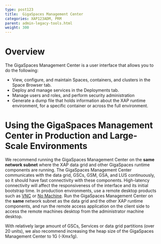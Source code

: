 ```yaml
---
type: post123
title:  GigaSpaces Management Center
categories: XAP123ADM, PRM
parent: admin-legacy-tools.html
weight: 300
---
```



# Overview


The GigaSpaces Management Center is a user interface that allows you to do the following:

- View, configure, and maintain Spaces, containers, and clusters in the Space Browser tab.
- Deploy and manage services in the Deployments tab.
- Manage users and roles, and perform security administration
- Generate a dump file that holds information about the XAP runtime environment, for a specific container or across the full environment.

# Using the GigaSpaces Management Center in Production and Large-Scale Environments

We recommend running the GigaSpaces Management Center on the **same network subnet** where the XAP data grid and other GigaSpaces runtime components are running. The GigaSpaces Management Center communicates with the data grid, GSCs, GSM, GSA, and LUS continuously, so it should have fast connectivity with these components. High-latency connectivity will affect the responsiveness of the  interface and its initial bootstrap time. In production environments, use a remote desktop products such as [VNC](http://www.realvnc.com/products/free/4.1/index.html) or [No Machine](http://www.nomachine.com). Run the GigaSpaces Management Center on the **same** network subnet as the data grid and the other XAP runtime components, and run the remote access application on the client side to access the remote machines desktop from the administrator machine desktop.

With relatively large amount of GSCs, Services or data grid partitions (over 20 units), we also recommend increasing the heap size of the GigaSpaces Management Center to 1G (-Xmx1g).


